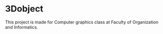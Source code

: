 # 3Dobject
This project is made for Computer graphics class at Faculty of Organization and Informatics.
